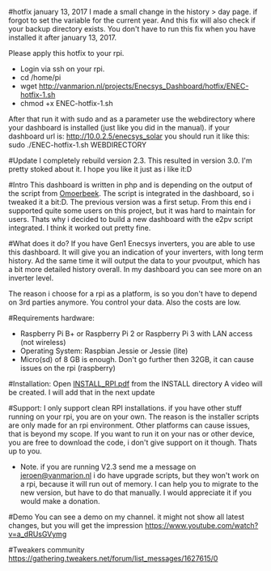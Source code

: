 
#hotfix january 13, 2017
I made a small change in the history > day page. if forgot to set the variable for the current year. And this fix will also check if your backup directory exists.
You don't have to run this fix when you have installed it after january 13, 2017.

Please apply this hotfix to your rpi.
- Login via ssh on your rpi. 
- cd /home/pi
- wget http://vanmarion.nl/projects/Enecsys_Dashboard/hotfix/ENEC-hotfix-1.sh
- chmod +x ENEC-hotfix-1.sh

After that run it with sudo and as a parameter use the webdirectory where your dashboard is installed (just like you did in the manual).
if your dashboard url is: http://10.0.2.5/enecsys_solar you should run it like this:
sudo ./ENEC-hotfix-1.sh WEBDIRECTORY

#Update
I completely rebuild version 2.3. This resulted in version 3.0. I'm pretty stoked about it. I hope you like it just as i like it:D 

#Intro
This dashboard is written in php and is depending on the output of the script from <a href="https://github.com/omoerbeek/e2pv">Omoerbeek</a>. The script is integrated
in the dashboard, so i tweaked it a bit:D. The previous version was a first setup. From this end i supported quite some users on this project, but it was hard to maintain for users. Thats why
i decided to build a new dashboard with the e2pv script integrated. I think it worked out pretty fine.

#What does it do?
If you have Gen1 Enecsys inverters, you are able to use this dashboard. It will give you an indication of your inverters, with long term history. Ad the same time it will
output the data to your pvoutput, which has a bit more detailed history overall. In my dashboard you can see more on an inverter level.

The reason i choose for a rpi as a platform, is so you don't have to depend on 3rd parties anymore. You control your data. Also the costs are low.

#Requirements hardware:
- Raspberry Pi B+ or Raspberry Pi 2 or  Raspberry Pi 3 with LAN access (not wireless)
- Operating System: Raspbian Jessie or Jessie (lite)
- Micro(sd) of 8 GB is enough. Don't go further then 32GB, it can cause issues on the rpi (raspberry)

#Installation:
Open <a href="https://github.com/nlmaca/Enecsys_Dashboard/blob/master/INSTALL/INSTALL_RPI.pdf">INSTALL_RPI.pdf</a> from the INSTALL directory
A video will be created. I will add that in the next update

#Support:
I only support clean RPI installations. if you have other stuff running on your rpi, you are on your own. 
The reason is the installer scripts are only made for an rpi environment. Other platforms can cause issues, that is beyond my scope. 
If you want to run it on your nas or other device, you are free to download the code, i don't give support on it though. Thats up to you.

* Note. if you are running V2.3 send me a message on jeroen@vanmarion.nl i do have upgrade scripts, but they won't work on a rpi, because it will run out of memory. 
I can help you to migrate to the new version, but have to do that manually. I would appreciate it if you would make a donation. 

#Demo
You can see a demo on my channel. it might not show all latest changes, but you will get the impression
https://www.youtube.com/watch?v=a_dRUsGVymg

#Tweakers community
https://gathering.tweakers.net/forum/list_messages/1627615/0